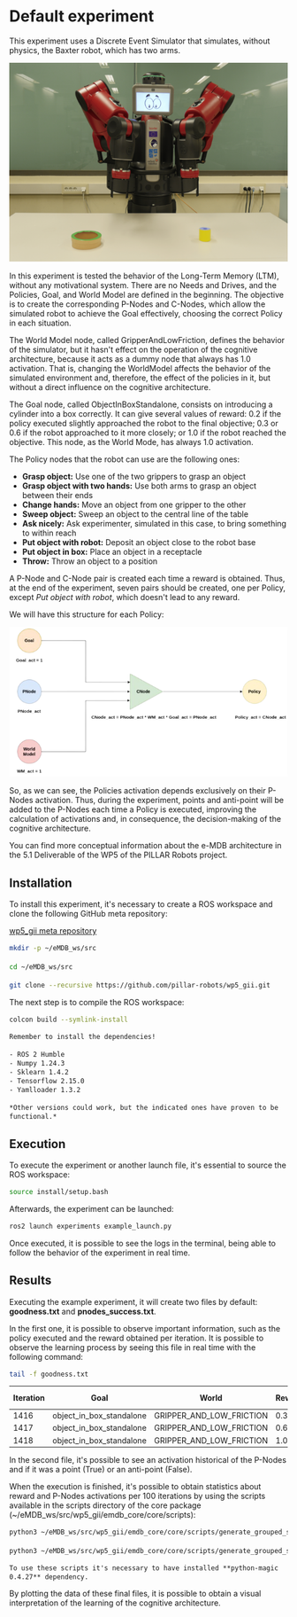 # Default experiment

This experiment uses a Discrete Event Simulator that simulates, without physics, the Baxter robot, which has two arms.

![Baxter robot](images/P1030749-2.png)

In this experiment is tested the behavior of the Long-Term Memory (LTM), without any motivational system. There are no Needs and Drives, and the Policies, Goal, and World Model are defined in the beginning. The objective is to create the corresponding P-Nodes and C-Nodes, which allow the simulated robot to achieve the Goal effectively, choosing the correct Policy in each situation.

The World Model node, called GripperAndLowFriction, defines the behavior of the simulator, but it hasn't effect on the operation of the cognitive architecture, because it 
acts as a dummy node that always has 1.0 activation. That is, changing the WorldModel affects the behavior of the simulated environment and, therefore, the effect of the policies in it, but without a direct influence on the cognitive architecture.

The Goal node, called ObjectInBoxStandalone, consists on introducing a cylinder into a box correctly. It can give several values of reward: 0.2 if the policy executed slightly approached the robot to the final objective; 0.3 or 0.6 if the robot approached to it more closely; or 1.0 if the robot reached the objective. This node, as the World Mode, has always 1.0 activation.

The Policy nodes that the robot can use are the following ones:

- **Grasp object:** Use one of the two grippers to grasp an object
- **Grasp object with two hands:** Use both arms to grasp an object between their ends
- **Change hands:** Move an object from one gripper to the other 
- **Sweep object:** Sweep an object to the central line of the table
- **Ask nicely:** Ask experimenter, simulated in this case, to bring something to within reach
- **Put object with robot:** Deposit an object close to the robot base
- **Put object in box:** Place an object in a receptacle
- **Throw:** Throw an object to a position

A P-Node and C-Node pair is created each time a reward is obtained. Thus, at the end of the experiment, seven pairs should be created, one per Policy, except *Put object with robot*, which doesn't lead to any reward.

We will have this structure for each Policy:

![CNode](images/CNode_v2.png)

So, as we can see, the Policies activation depends exclusively on their P-Nodes activation. Thus, during the experiment, points and anti-point will be added to the P-Nodes each time a Policy is executed, improving the calculation of activations and, in consequence, the decision-making of the cognitive architecture.

You can find more conceptual information about the e-MDB architecture in the 5.1 Deliverable of the WP5 of the PILLAR Robots project.

## Installation

To install this experiment, it's necessary to create a ROS workspace and clone the following GitHub meta repository:

[wp5_gii meta repository](https://github.com/pillar-robots/wp5_gii)

```bash
mkdir -p ~/eMDB_ws/src

cd ~/eMDB_ws/src

git clone --recursive https://github.com/pillar-robots/wp5_gii.git
```

The next step is to compile the ROS workspace:

```bash
colcon build --symlink-install
```

```{note}
Remember to install the dependencies!

- ROS 2 Humble
- Numpy 1.24.3
- Sklearn 1.4.2
- Tensorflow 2.15.0
- Yamlloader 1.3.2

*Other versions could work, but the indicated ones have proven to be functional.*
```

## Execution

To execute the experiment or another launch file, it's essential to source the ROS workspace:

```bash
source install/setup.bash
```

Afterwards, the experiment can be launched:

```bash
ros2 launch experiments example_launch.py
```

Once executed, it is possible to see the logs in the terminal, being able to follow the behavior of the experiment in real time.

## Results

Executing the example experiment, it will create two files by default: **goodness.txt** and **pnodes_success.txt**.

In the first one, it is possible to observe important information, such as the policy executed and the reward obtained per iteration. It is possible to observe the learning process by seeing this file in real time with the following command:

```bash
tail -f goodness.txt
```

| Iteration | Goal                     | World                     | Reward | Policy                | Sensorial changes | C-nodes |
|-----------|--------------------------|---------------------------|--------|-----------------------|-------------------|---------|
| 1416      | object_in_box_standalone | GRIPPER_AND_LOW_FRICTION  | 0.3    | sweep_object          | True              | 7       |
| 1417      | object_in_box_standalone | GRIPPER_AND_LOW_FRICTION  | 0.6    | grasp_with_two_hands  | True              | 7       |
| 1418      | object_in_box_standalone | GRIPPER_AND_LOW_FRICTION  | 1.0    | put_object_in_box     | True              | 7       |

In the second file, it's possible to see an activation historical of the P-Nodes and if it was a point (True) or an anti-point (False).

When the execution is finished, it's possible to obtain statistics about reward and P-Nodes activations per 100 iterations by using the scripts available in the scripts directory of the core package (~/eMDB_ws/src/wp5_gii/emdb_core/core/scripts):

```bash
python3 ~/eMDB_ws/src/wp5_gii/emdb_core/core/scripts/generate_grouped_statistics -n 100 -f goodness.txt > goodness_grouped_statistics.csv

python3 ~/eMDB_ws/src/wp5_gii/emdb_core/core/scripts/generate_grouped_success_statistics -n 100 -f pnodes_success.txt > pnodes_grouped_statistics.csv
```

```{note}
To use these scripts it's necessary to have installed **python-magic 0.4.27** dependency.
```

By plotting the data of these final files, it is possible to obtain a visual interpretation of the learning of the cognitive architecture. 










